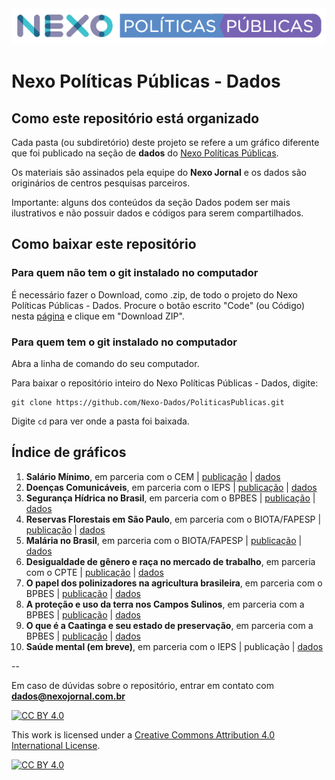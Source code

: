 <img src='https://github.com/Nexo-Dados/PoliticasPublicas/blob/main/nexopp_logofull-cor2.png'>

# Nexo Políticas Públicas - Dados

## Como este repositório está organizado

Cada pasta (ou subdiretório) deste projeto se refere a um gráfico diferente que foi publicado na seção de **dados** do [Nexo Políticas Públicas](https://pp.nexojornal.com.br/Dados/). 

Os materiais são assinados pela equipe do **Nexo Jornal** e os dados são originários de centros pesquisas parceiros.

Importante: alguns dos conteúdos da seção Dados podem ser mais ilustrativos e não possuir dados e códigos para serem compartilhados.

## Como baixar este repositório

### Para quem não tem o git instalado no computador

É necessário fazer o Download, como .zip, de todo o projeto do Nexo Políticas Públicas - Dados. Procure o botão escrito "Code" (ou Código) nesta [página](https://github.com/Nexo-Dados/PoliticasPublicas) e clique em "Download ZIP".

### Para quem tem o git instalado no computador


Abra a linha de comando do seu computador.

Para baixar o repositório inteiro do Nexo Políticas Públicas - Dados, digite:

```
git clone https://github.com/Nexo-Dados/PoliticasPublicas.git
```

Digite `cd` para ver onde a pasta foi baixada.

## Índice de gráficos

1. **Salário Mínimo**, em parceria com o CEM | [publicação](https://pp.nexojornal.com.br/Dados/2020/06/29/A-evolu%C3%A7%C3%A3o-do-n%C3%BAmero-de-aposentados-que-recebem-1-sal%C3%A1rio-m%C3%ADnimo) | [dados](https://github.com/Nexo-Dados/PoliticasPublicas/blob/master/01.SalarioMinimo)
2. **Doenças Comunicáveis**, em parceria com o IEPS | [publicação](https://pp.nexojornal.com.br/Dados/2020/06/29/A-evolu%C3%A7%C3%A3o-da-mortalidade-por-doen%C3%A7as-comunic%C3%A1veis-no-Brasil) | [dados](https://github.com/Nexo-Dados/PoliticasPublicas/tree/master/02.DoencasComunicaveis)
3. **Segurança Hídrica no Brasil**, em parceria com o BPBES | [publicação](https://pp.nexojornal.com.br/Dados/2020/08/24/O-que-%C3%A9-seguran%C3%A7a-h%C3%ADdrica-e-quais-as-regi%C3%B5es-mais-amea%C3%A7adas-no-Brasil) | [dados](https://github.com/Nexo-Dados/PoliticasPublicas/tree/master/03.SegurancaHidrica)
4. **Reservas Florestais em São Paulo**, em parceria com o BIOTA/FAPESP | [publicação](https://pp.nexojornal.com.br/Dados/2020/09/25/O-deficit-florestal-nas-propriedades-privadas-em-SP) | [dados](https://github.com/Nexo-Dados/PoliticasPublicas/tree/main/04.ReservasFlorestais)
5. **Malária no Brasil**, em parceria com o BIOTA/FAPESP | [publicação](https://pp.nexojornal.com.br/Dados/2020/11/05/Mal%C3%A1ria-onde-e-quando-ocorrem-as-interna%C3%A7%C3%B5es-no-Brasil) | [dados](https://github.com/Nexo-Dados/PoliticasPublicas/tree/main/05.MalariaBrasil)
6. **Desigualdade de gênero e raça no mercado de trabalho**, em parceria com o CPTE | [publicação](https://pp.nexojornal.com.br/Dados/2021/02/11/A-desigualdade-racial-e-de-g%C3%AAnero-no-mercado-de-trabalho-no-Brasil) | [dados](https://github.com/Nexo-Dados/PoliticasPublicas/tree/main/06.DesigualdadeGeneroRaca)
7. **O papel dos polinizadores na agricultura brasileira**, em parceria com o BPBES | [publicação](https://pp.nexojornal.com.br/Dados/2021/04/06/O-papel-dos-polinizadores-na-agricultura-brasileira) | [dados](https://github.com/Nexo-Dados/PoliticasPublicas/tree/main/07.Polinizadores)
8. **A proteção e uso da terra nos Campos Sulinos**, em parceria com a BPBES | [publicação](https://pp.nexojornal.com.br/Dados/2021/08/30/A-prote%C3%A7%C3%A3o-e-o-uso-da-terra-nos-Campos-Sulinos) | [dados](https://github.com/Nexo-Dados/PoliticasPublicas/tree/main/08.Campos%20sulinos)
9. **O que é a Caatinga e seu estado de preservação**, em parceria com a BPBES | [publicação](https://pp.nexojornal.com.br/Dados/2021/09/20/O-que-%C3%A9-a-Caatinga-e-seu-estado-de-preserva%C3%A7%C3%A3o?posicao-home-esquerda=4) | [dados](https://github.com/Nexo-Dados/PoliticasPublicas/tree/main/09.Caatinga)
10. **Saúde mental (em breve)**, em parceria com o IEPS | publicação | [dados](https://github.com/Nexo-Dados/PoliticasPublicas/tree/main/10.Sa%C3%BAde%20Mental)

--


Em caso de dúvidas sobre o repositório, entrar em contato com **dados@nexojornal.com.br**

[![CC BY 4.0][cc-by-shield]][cc-by]

This work is licensed under a [Creative Commons Attribution 4.0 International
License][cc-by].

[![CC BY 4.0][cc-by-image]][cc-by]

[cc-by]: http://creativecommons.org/licenses/by/4.0/
[cc-by-image]: https://i.creativecommons.org/l/by/4.0/88x31.png
[cc-by-shield]: https://img.shields.io/badge/License-CC%20BY%204.0-lightgrey.svg

